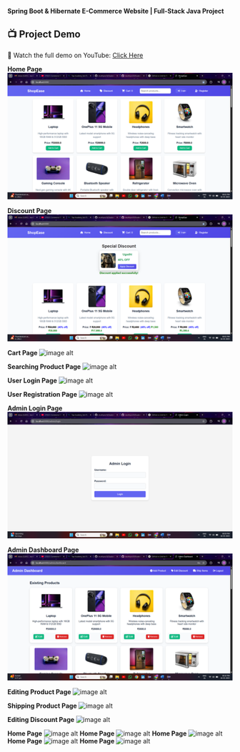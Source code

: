 **Spring Boot & Hibernate E-Commerce Website | Full-Stack Java Project**


## 📺 Project Demo  
🎥 Watch the full demo on YouTube: [Click Here](https://youtu.be/M9t8GLG5P0U?si=yT8UNC9AEBozxsf5)


**Home Page**
![image alt](https://github.com/murthyns18/E-Commerce-Web-Application-Using-SpringBoot-Hibernate-JSP-Java-MySQL/blob/fd4033d55959448c6f5f177a4db10a8e608b5db9/Home.png)



**Discount Page**
![image alt](https://github.com/murthyns18/E-Commerce-Web-Application-Using-SpringBoot-Hibernate-JSP-Java-MySQL/blob/e88235a562e5fe97f9471e120a1e513558c3aed4/Discount.png)



**Cart Page**
![image alt]()



**Searching Product Page**
![image alt]()



**User Login Page**
![image alt]()



**User Registration Page**
![image alt]()


**Admin Login Page**
![image alt](https://github.com/murthyns18/E-Commerce-Web-Application-Using-SpringBoot-Hibernate-JSP-Java-MySQL/blob/e88235a562e5fe97f9471e120a1e513558c3aed4/Admin%20Login.png)


**Admin Dashboard Page**
![image alt](https://github.com/murthyns18/E-Commerce-Web-Application-Using-SpringBoot-Hibernate-JSP-Java-MySQL/blob/e88235a562e5fe97f9471e120a1e513558c3aed4/Admin%20Dashboard.png)


**Editing Product Page**
![image alt]()


**Shipping Product Page**
![image alt]()


**Editing Discount Page**
![image alt]()


**Home Page**
![image alt]()
**Home Page**
![image alt]()
**Home Page**
![image alt]()
**Home Page**
![image alt]()
**Home Page**
![image alt]()


